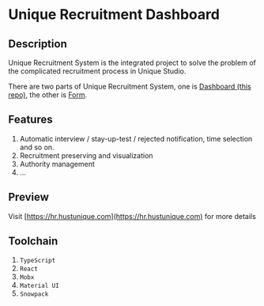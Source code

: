 # Unique Recruitment Dashboard

## Description

Unique Recruitment System is the integrated project to solve the problem of the complicated recruitment process in Unique Studio.

There are two parts of Unique Recruitment System,
one is [Dashboard (this repo)](https://github.com/UniqueStudio/UniqueRecruitmentDashboard),
the other is [Form](https://github.com/UniqueStudio/UniqueRecruitmentForm).

## Features

1. Automatic interview / stay-up-test / rejected notification, time selection and so on.
2. Recruitment preserving and visualization
3. Authority management
4. ...

## Preview

Visit [https://hr.hustunique.com](https://hr.hustunique.com) for more details

## Toolchain

1. `TypeScript`
2. `React`
3. `Mobx`
4. `Material UI`
5. `Snowpack`
